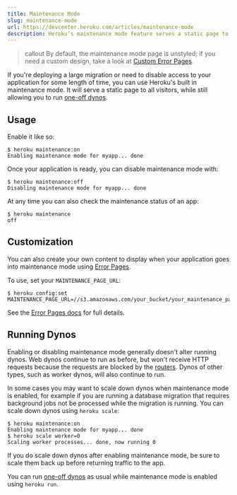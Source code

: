 ```yaml
---
title: Maintenance Mode
slug: maintenance-mode
url: https://devcenter.heroku.com/articles/maintenance-mode
description: Heroku’s maintenance mode feature serves a static page to all visitors allowing developers to perform maintenance tasks requiring no incoming traffic.
---
```


>callout
>By default, the maintenance mode page is unstyled; if you need a custom design, take a look at [Custom Error Pages](/articles/error-pages).

If you're deploying a large migration or need to disable access to your application for some length of time, you can use Heroku's built in maintenance mode. It will serve a static page to all visitors, while still allowing you to run [one-off dynos](one-off-dynos).

## Usage

Enable it like so:

```term
$ heroku maintenance:on
Enabling maintenance mode for myapp... done
```

Once your application is ready, you can disable maintenance mode with:

```term
$ heroku maintenance:off
Disabling maintenance mode for myapp... done
```

At any time you can also check the maintenance status of an app:

```term
$ heroku maintenance
off
```

## Customization

You can also create your own content to display when your application goes into maintenance mode using [Error Pages](error-pages).

To use, set your `MAINTENANCE_PAGE_URL`:

```term
$ heroku config:set MAINTENANCE_PAGE_URL=//s3.amazonaws.com/your_bucket/your_maintenance_page.html
```

See the [Error Pages docs](error-pages) for full details.

## Running Dynos

Enabling or disabling maintenance mode generally doesn't alter running dynos. Web dynos continue to run as before, but won't receive HTTP requests because the requests are blocked by the [routers](http-routing). Dynos of other types, such as worker dynos, will also continue to run.

In some cases you may want to scale down dynos when maintenance mode is enabled, for example if you are running a database migration that requires background jobs not be processed while the migration is running. You can scale down dynos using `heroku scale`:

```term
$ heroku maintenance:on
Enabling maintenance mode for myapp... done
$ heroku scale worker=0
Scaling worker processes... done, now running 0
```

If you do scale down dynos after enabling maintenance mode, be sure to scale them back up before returning traffic to the app.

You can run [one-off dynos](one-off-dynos) as usual while maintenance mode is enabled using `heroku run`. 
